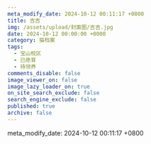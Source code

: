 ```yaml
---
meta_modify_date: 2024-10-12 00:11:17 +0800
title: 吉吉
img: /assets/upload/封面图/吉吉.jpg
date: 2024-10-12 00:00:00 +0000
category: 猫档案
tags:
  - 宝山校区
  - 已绝育
  - 待领养
comments_disable: false
image_viewer_on: false
image_lazy_loader_on: true
on_site_search_exclude: false
search_engine_exclude: false
published: true
archive: false
---
```

meta_modify_date: 2024-10-12 00:11:17 +0800
